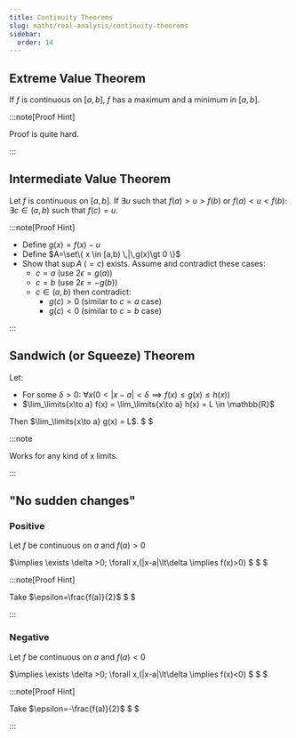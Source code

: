 ```yaml
---
title: Continuity Theorems
slug: maths/real-analysis/continuity-theorems
sidebar:
  order: 14
---
```


## Extreme Value Theorem

If $f$ is continuous on $[a,b]$, $f$ has a maximum and a minimum in $[a,b]$.

:::note[Proof Hint]

Proof is quite hard.

:::

## Intermediate Value Theorem

Let $f$ is continuous on $[a,b]$. If $\exists u$ such that $f(a)>u>f(b)$ or
$f(a)<u<f(b)$: $\exists c \in (a,b)$ such that $f(c)=u$.

:::note[Proof Hint]

- Define $g(x)=f(x)-u$
- Define $A=\set\{ x \in [a,b) \,|\,g(x)\gt 0 \}$
- Show that $\sup A$ ($=c$) exists. Assume and contradict these cases:
  - $c=a$ (use $2\epsilon = g(a)$)
  - $c=b$ (use $2\epsilon = -g(b)$)
  - $c\in(a,b)$ then contradict:
    - $g(c) \gt 0$ (similar to $c=a$ case)
    - $g(c) \lt 0$ (similar to $c=b$ case)

:::

## Sandwich (or Squeeze) Theorem

Let:

- For some $\delta>0$:
  $\forall x (0<|x-a|<\delta \implies f(x)\le g(x) \le h(x) )$
- $\lim_\limits{x\to a} f(x) = \lim_\limits{x\to a} h(x) = L \in \mathbb{R}$

Then $\lim_\limits{x\to a} g(x) = L$. $ $

:::note

Works for any kind of x limits.

:::

## "No sudden changes"

### Positive

Let $f$ be continuous on $a$ and $f(a)>0$

$\implies \exists \delta >0; \forall x\,(|x-a|\lt\delta \implies f(x)>0) $ $ $

:::note[Proof Hint]

Take $\epsilon=\frac{f(a)}{2}$ $ $

:::

### Negative

Let $f$ be continuous on $a$ and $f(a)<0$

$\implies \exists \delta >0; \forall x\,(|x-a|\lt\delta \implies f(x)<0) $ $ $

:::note[Proof Hint]

Take $\epsilon=-\frac{f(a)}{2}$ $ $

:::
